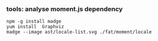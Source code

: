 



### tools: analyse moment.js dependency

    npm -g install madge
    yum install  Graphviz
    madge --image ast/locale-list.svg ./fat/moment/locale
